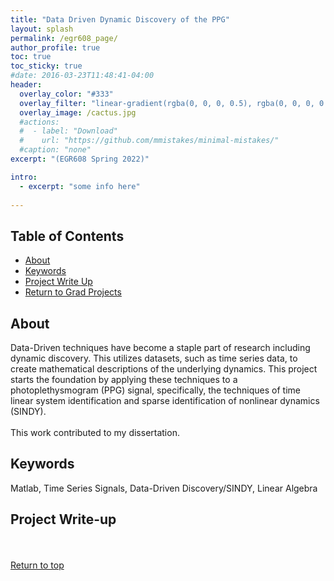 ```yaml
---
title: "Data Driven Dynamic Discovery of the PPG"
layout: splash
permalink: /egr608_page/
author_profile: true
toc: true
toc_sticky: true
#date: 2016-03-23T11:48:41-04:00
header:
  overlay_color: "#333"
  overlay_filter: "linear-gradient(rgba(0, 0, 0, 0.5), rgba(0, 0, 0, 0.5))"
  overlay_image: /cactus.jpg
  #actions:
  #  - label: "Download"
  #    url: "https://github.com/mmistakes/minimal-mistakes/"
  #caption: "none"
excerpt: "(EGR608 Spring 2022)"

intro: 
  - excerpt: "some info here"   
   
---
```

## Table of Contents
- [About](/egr608_page/#about)<br>
- [Keywords](/egr608_page/#keywords)  <br> 
- [Project Write Up](/egr608_page/#project-write-up) <br>
- [Return to Grad Projects](/grad_projects/) 


## About
Data-Driven techniques have become a staple part of research including dynamic discovery. This utilizes datasets, such as time series data, to create mathematical descriptions of the underlying dynamics. This project starts the foundation by applying these techniques to a photoplethysmogram (PPG) signal, specifically, the techniques of time linear system identification and sparse identification of nonlinear dynamics (SINDY).<br><br>
This work contributed to my dissertation. 

## Keywords
Matlab, Time Series Signals, Data-Driven Discovery/SINDY, Linear Algebra

## Project Write-up
<object data="{{ site.url }}{{ site.baseurl }}/_pages/graduate/egr608/EGR608_final.pdf" width="1000" height="1000" type='application/pdf'></object>

<br><br>
[Return to top](/egr608_page/#table-of-contents)
